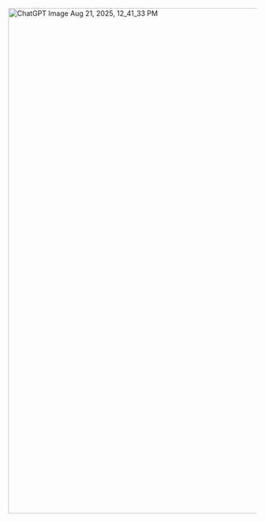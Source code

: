 <img width="1536" height="1024" alt="ChatGPT Image Aug 21, 2025, 12_41_33 PM" src="https://github.com/user-attachments/assets/cf6e593a-c948-44c8-b87a-020e44f66121" />
